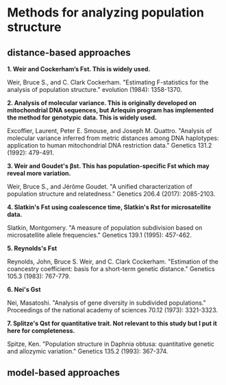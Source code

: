 # Methods for analyzing population structure

## distance-based approaches
**1. Weir and Cockerham’s Fst. This is widely used.**

Weir, Bruce S., and C. Clark Cockerham. "Estimating F-statistics for the analysis of population structure." evolution (1984): 1358-1370.

**2. Analysis of molecular variance. This is originally developed on mitochondrial DNA sequences, but Arlequin program has implemented the method for genotypic data. This is widely used.**

Excoffier, Laurent, Peter E. Smouse, and Joseph M. Quattro. "Analysis of molecular variance inferred from metric distances among DNA haplotypes: application to human mitochondrial DNA restriction data." Genetics 131.2 (1992): 479-491.

**3. Weir and Goudet's βst. This has population-specific Fst which may reveal more variation.**

Weir, Bruce S., and Jérôme Goudet. "A unified characterization of population structure and relatedness." Genetics 206.4 (2017): 2085-2103.

**4. Slatkin's Fst using coalescence time, Slatkin's Rst for microsatellite data.**

Slatkin, Montgomery. "A measure of population subdivision based on microsatellite allele frequencies." Genetics 139.1 (1995): 457-462.

**5. Reynolds's Fst**

Reynolds, John, Bruce S. Weir, and C. Clark Cockerham. "Estimation of the coancestry coefficient: basis for a short-term genetic distance." Genetics 105.3 (1983): 767-779.

**6. Nei's Gst**

Nei, Masatoshi. "Analysis of gene diversity in subdivided populations." Proceedings of the national academy of sciences 70.12 (1973): 3321-3323.

**7. Splitze's Qst for quantitative trait. Not relevant to this study but I put it here for completeness.**

Spitze, Ken. "Population structure in Daphnia obtusa: quantitative genetic and allozymic variation." Genetics 135.2 (1993): 367-374.


## model-based approaches

